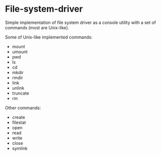 # File-system-driver
Simple implementation of file system driver as a console utility with a set of commands (most are Unix-like).

Some of Unix-like implemented commands:
- mount
- umount
- pwd
- ls
- cd
- mkdir
- rmdir
- link
- unlink
- truncate
- rm

Other commands:
- create
- filestat
- open
- read
- write
- close
- symlink
